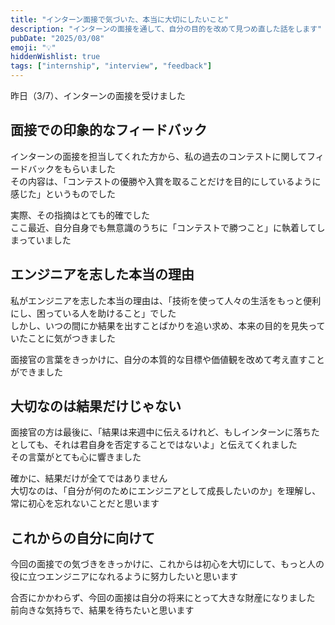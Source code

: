 ```yaml
---
title: "インターン面接で気づいた、本当に大切にしたいこと"
description: "インターンの面接を通して、自分の目的を改めて見つめ直した話をします"
pubDate: "2025/03/08"
emoji: "💡"
hiddenWishlist: true
tags: ["internship", "interview", "feedback"]
---
```


昨日（3/7）、インターンの面接を受けました

## 面接での印象的なフィードバック

インターンの面接を担当してくれた方から、私の過去のコンテストに関してフィードバックをもらいました  
その内容は、「コンテストの優勝や入賞を取ることだけを目的にしているように感じた」というものでした

実際、その指摘はとても的確でした  
ここ最近、自分自身でも無意識のうちに「コンテストで勝つこと」に執着してしまっていました

## エンジニアを志した本当の理由

私がエンジニアを志した本当の理由は、「技術を使って人々の生活をもっと便利にし、困っている人を助けること」でした  
しかし、いつの間にか結果を出すことばかりを追い求め、本来の目的を見失っていたことに気がつきました

面接官の言葉をきっかけに、自分の本質的な目標や価値観を改めて考え直すことができました

## 大切なのは結果だけじゃない

面接官の方は最後に、「結果は来週中に伝えるけれど、もしインターンに落ちたとしても、それは君自身を否定することではないよ」と伝えてくれました  
その言葉がとても心に響きました

確かに、結果だけが全てではありません  
大切なのは、「自分が何のためにエンジニアとして成長したいのか」を理解し、常に初心を忘れないことだと思います

## これからの自分に向けて

今回の面接での気づきをきっかけに、これからは初心を大切にして、もっと人の役に立つエンジニアになれるように努力したいと思います

合否にかかわらず、今回の面接は自分の将来にとって大きな財産になりました  
前向きな気持ちで、結果を待ちたいと思います
